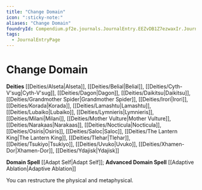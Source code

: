 ```yaml
---
title: "Change Domain"
icon: ":sticky-note:"
aliases: "Change Domain"
foundryId: Compendium.pf2e.journals.JournalEntry.EEZvDB1Z7ezwaxIr.JournalEntryPage.7xrNAgAnBqBgE3yM
tags:
  - JournalEntryPage
---
```


# Change Domain
**Deities** [[Deities/Alseta|Alseta]], [[Deities/Belial|Belial]], [[Deities/Cyth-V'sug|Cyth-V'sug]], [[Deities/Dagon|Dagon]], [[Deities/Daikitsu|Daikitsu]], [[Deities/Grandmother Spider|Grandmother Spider]], [[Deities/Irori|Irori]], [[Deities/Korada|Korada]], [[Deities/Lamashtu|Lamashtu]], [[Deities/Lubaiko|Lubaiko]], [[Deities/Lymnieris|Lymnieris]], [[Deities/Milani|Milani]], [[Deities/Mother Vulture|Mother Vulture]], [[Deities/Narakaas|Narakaas]], [[Deities/Nocticula|Nocticula]], [[Deities/Osiris|Osiris]], [[Deities/Saloc|Saloc]], [[Deities/The Lantern King|The Lantern King]], [[Deities/Tlehar|Tlehar]], [[Deities/Tsukiyo|Tsukiyo]], [[Deities/Uvuko|Uvuko]], [[Deities/Xhamen-Dor|Xhamen-Dor]], [[Deities/Ydajisk|Ydajisk]]

**Domain Spell** [[Adapt Self|Adapt Self]]; **Advanced Domain Spell** [[Adaptive Ablation|Adaptive Ablation]]

You can restructure the physical and metaphysical.